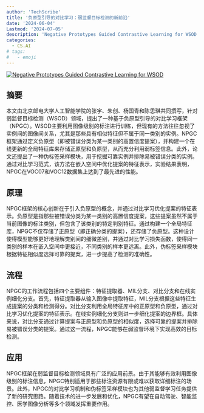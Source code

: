 ```yaml
---
author: 'TechScribe'
title: '负原型引导的对比学习：弱监督目标检测的新前沿'
date: '2024-06-04'
Lastmod: '2024-07-05'
description: 'Negative Prototypes Guided Contrastive Learning for WSOD'
categories:
  - CS.AI
# tags:
#   - emoji
---
```


[![Negative Prototypes Guided Contrastive Learning for WSOD](https://arxiv-research-1301205113.cos.ap-guangzhou.myqcloud.com/images/2406.18576v1.pdf_0.jpg)](https://arxiv.org/abs/2406.18576v1)

## 摘要

本文由北京邮电大学人工智能学院的张宇、朱创、杨国青和陈思琪共同撰写，针对弱监督目标检测（WSOD）领域，提出了一种基于负原型引导的对比学习框架（NPGC）。WSOD主要利用图像级别的标注进行训练，但现有的方法往往忽视了实例间的图像间关系，尤其是那些具有相似特征但不属于同一类别的实例。NPGC框架通过定义负原型（即被错误分类为某一类别的高置信度提案），并构建一个在线更新的全局特征库来存储正原型和负原型，从而充分利用弱标签信息。此外，论文还提出了一种伪标签采样模块，用于挖掘可靠实例并排除易被错误分类的实例。通过对比学习范式，该方法在嵌入空间中优化提案的特征表示，实验结果表明，NPGC在VOC07和VOC12数据集上达到了最先进的性能。<!--more-->

## 原理

NPGC框架的核心创新在于引入负原型的概念，并通过对比学习优化提案的特征表示。负原型是指那些被错误分类为某一类别的高置信度提案，这些提案虽然不属于当前图像的标注类别，但包含了该类别的特定判别特征。通过构建一个全局特征库，NPGC不仅存储了正原型（即正确分类的提案），还存储了负原型。这种设计使得模型能够更好地理解类别间的细微差别，并通过对比学习损失函数，使得同一类别的样本在嵌入空间中更接近，不同类别的样本更远离。此外，伪标签采样模块根据特征相似度选择可靠的提案，进一步提高了检测的准确性。

## 流程

NPGC的工作流程包括四个主要组件：特征提取器、MIL分支、对比分支和在线实例细化分支。首先，特征提取器从输入图像中提取特征，MIL分支根据这些特征生成提案的分类和检测得分。对比分支利用全局特征库中的正原型和负原型，通过对比学习优化提案的特征表示。在线实例细化分支则进一步细化提案的边界框。具体来说，对比分支通过计算提案与正原型和负原型的相似度，选择可靠的提案并排除易被错误分类的提案。通过这一流程，NPGC能够在弱监督环境下实现高效的目标检测。

## 应用

NPGC框架在弱监督目标检测领域具有广泛的应用前景。由于其能够有效利用图像级别的标注信息，NPGC特别适用于那些标注资源有限或难以获取详细标注的场景。此外，NPGC的对比学习机制和伪标签采样模块也为其他弱监督学习任务提供了新的研究思路。随着技术的进一步发展和优化，NPGC有望在自动驾驶、智能监控、医学图像分析等多个领域发挥重要作用。